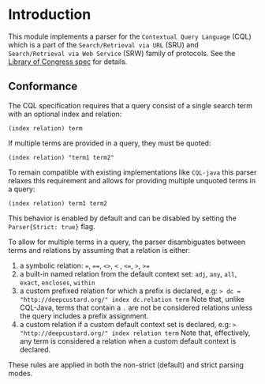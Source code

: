 # Introduction

This module implements a parser for the `Contextual Query Language` (CQL) which is a part of the
`Search/Retrieval via URL` (SRU) and `Search/Retrieval via Web Service` (SRW) family of protocols.
See the [Library of Congress spec](https://www.loc.gov/standards/sru/cql/) for details.

## Conformance

The CQL specification requires that a query consist of a single search term with an optional index and relation:

`(index relation) term`

If multiple terms are provided in a query, they must be quoted:

`(index relation) "term1 term2"`

To remain compatible with existing implementations like `CQL-java` this parser relaxes this requirement and allows
for providing multiple unquoted terms in a query:

`(index relation) term1 term2`

This behavior is enabled by default and can be disabled by setting the `Parser{Strict: true}` flag.

To allow for multiple terms in a query, the parser disambiguates between terms and relations
by assuming that a relation is either:

1. a symbolic relation: `=`, `==`, `<>`, `<` , `<=`, `>`, `>=`
2. a built-in named relation from the default context set: `adj`, `any`, `all`, `exact`, `encloses`, `within`
3. a custom prefixed relation for which a prefix is declared, e.g: `> dc = "http://deepcustard.org/" index dc.relation term`
   Note that, unlike CQL-Java, terms that contain a `.` are not be considered relations unless the query includes a prefix assignment.
4. a custom relation if a custom default context set is declared, e.g: `> "http://deepcustard.org/" index relation term`
   Note that, effectively, any term is considered a relation when a custom default context is declared.

These rules are applied in both the non-strict (default) and strict parsing modes.
